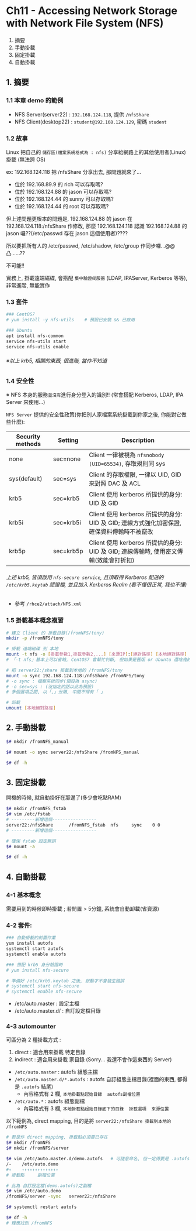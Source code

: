 # Ch11 - Accessing Network Storage with Network File System (NFS)

1. 摘要
2. 手動掛載
3. 固定掛載
4. 自動掛載


## 1. 摘要

### 1.1 本章 demo 的範例

- NFS Server(server22) : `192.168.124.118`, 提供 `/nfsShare`
- NFS Client(desktop22) : `student@192.168.124.129`, 密碼 `student`

### 1.2 故事

Linux 把自己的 `儲存區(檔案系統格式為 : nfs)` 分享給網路上的其他使用者(Linux)掛載 (無法跨 OS)

ex: 192.168.124.118 把 /nfsShare 分享出去, 那問題就來了...

- 位於 192.168.89.9   的 rich  可以存取嗎?
- 位於 192.168.124.88 的 jason 可以存取嗎?
- 位於 192.168.124.44 的 sunny 可以存取嗎?
- 位於 192.168.124.44 的 root  可以存取嗎?

但上述問題更根本的問題是, 192.168.124.88 的 jason 在 192.168.124.118:/nfsShare 作修改, 那麼 192.168.124.118 認識 192.168.124.88 的 jason 囉??(/etc/passwd 存在 jason 這個使用者)????

所以要把所有人的 /etc/passwd, /etc/shadow, /etc/group 作同步囉...@@凸......??

不可能!!

實務上, 掛載遠端磁碟, 會搭配 `集中驗證伺服器` (LDAP, IPAServer, Kerberos 等等), 非常進階, 無能實作

### 1.3 套件

```sh
### CentOS7
# yum install -y nfs-utils    # 預設已安裝 && 已啟用

### Ubuntu
apt install nfs-common
service nfs-utils start
service nfs-utils enable
```

###### ※以上 krb5, 相關的東西, 很進階, 當作不知道

### 1.4 安全性

※ NFS 本身的服務`並沒有`進行身分登入的識別!! (常會搭配 Kerberos, LDAP, IPA Server 來使用...)

`NFS Server` 提供的安全性政策(你把別人家檔案系統掛載到你家之後, 你能對它做些什麼):

Security methods | Setting     | Description 
---------------- | ----------- | -------------------------------------
none             | sec=none    | Client 一律被視為 `nfsnobody (UID=65534)`, 存取規則同 sys
sys(default)     | sec=sys     | Client 的存取權限, 一律以 UID, GID 來對照 DAC 及 ACL
krb5             | sec=krb5    | Client 使用 kerberos 所提供的身分: UID 及 GID
krb5i            | sec=krb5i   | Client 使用 kerberos 所提供的身分: UID 及 GID; 連線方式強化加密保證, 確保資料傳輸時不被竄改
krb5p            | sec=krb5p   | Client 使用 kerberos 所提供的身分: UID 及 GID; 連線傳輸時, 使用密文傳輸(效能會打折扣)

###### 上述 krb5, 皆須啟用 `nfs-secure service`, 且須取得 Kerberos 配送的 `/etc/krb5.keytab` 認證檔, 並且加入 Kerberos Realm (看不懂很正常, 我也不懂)

- 參考 `/rhce2/attach/NFS.xml`

### 1.5 掛載基本概念複習

```sh
# 建立 Client 的 掛載目錄(/fromNFS/tony)
mkdir -p /fromNFS/tony

# 掛載 遠端磁碟 到 本地
mount -t nfs -o [掛載參數1,掛載參數2,...] [來源IP]:[絕對路徑] [本地絕對路徑]
# 「-t nfs」基本上可以省略, CentOS7 會幫忙判斷, 但如果是舊版 or Ubuntu 還啥鬼的, 我就不清楚了

# 把 server22:/share 掛載到本地的 /fromNFS/tony
mount -o sync 192.168.124.118:/nfsShare /fromNFS/tony
# -o sync : 檔案系統同步(預設為 async)
# -o sec=sys : (沒指定的話以此為預設)
# 多個選項之間, 以「,」分隔, 中間不得有「 」

# 卸載
umount [本地絕對路徑]
```

## 2. 手動掛載

```sh
$# mkdir /fromNFS_manual

$# mount -o sync server22:/nfsShare /fromNFS_manual

$# df -h
```

## 3. 固定掛載

開機的時候, 就自動掛好在那邊了(多少會吃點RAM)

```sh
$# mkdir /fromNFS_fstab
$# vim /etc/fstab
# ---------新增這個-----------------
server22:/nfsShare      /fromNFS_fstab  nfs     sync    0 0
# ---------新增這個-----------------

# 確保 fstab 設定無誤
$# mount -a

$# df -h
```

## 4. 自動掛載

### 4-1 基本概念

需要用到的時候即時掛載 ; 若閒置 > 5分鐘, 系統會自動卸載(省資源)

### 4-2 套件:

```sh
### 自動掛載的前置作業
yum install autofs
systemctl start autofs
systemctl enable autofs

### 搭配 krb5 身分驗證時
# yum install nfs-secure

# 準備好 /etc/krb5.keytab 之後, 啟動才不會發生錯誤
# systemctl start nfs-secure
# systemctl enable nfs-secure
```

- /etc/auto.master    : 設定主檔
- /etc/auto.master.d/ : 自訂設定檔目錄

### 4-3 automounter

可區分為 2 種掛載方式 :

1. direct   : 適合用來掛載 特定目錄
2. indirect : 適合用來掛載 家目錄 (Sorry... 我還不會作這東西的 Server)

* `/etc/auto.master` : autofs 組態主檔
* `/etc/auto.master.d/*.autofs` : autofs 自訂組態主檔目錄(裡面的東西, 都得是 `.autofs` 結尾)
  * 內容格式有 2 欄, `本地掛載點起始目錄  autofs副檔位置`
* `/etc/auto.*` : autofs 組態副檔
  * 內容格式有 3 欄, `本地掛載點起始目錄底下的目錄  掛載選項  來源位置`


以下範例為, direct mapping, 目的是將 `server22:/nfsShare 掛載到本地的 /fromNFS`

```sh
# 若是作 direct mapping, 掛載點必須要已存在
$# mkdir /fromNFS
$# mkdir /fromNFS/server

$# vim /etc/auto.master.d/demo.autofs   # 可隨意命名, 但一定得要是 .autofs 結尾
/-    /etc/auto.demo
#↑    ↑↑↑↑↑↑↑↑↑↑↑↑↑↑
# 掛載點     副檔位置

# 此為 自訂設定檔(demo.autofs)之副檔
$# vim /etc/auto.demo
/fromNFS/server -sync   server22:/nfsShare

$# systemctl restart autofs

$# df -h
# 理應找到 /fromNFS
```


